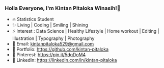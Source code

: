 ### Holla Everyone, I'm Kintan Pitaloka Winasih!👋

<!--
**kintan-pitaloka/kintan-pitaloka** is a ✨ _special_ ✨ repository because its `README.md` (this file) appears on your GitHub profile.
Here are some ideas to get you started:
-->

- 🔥 Statistics Student 
- ✨ Living | Coding | Smiling | Shining
- ⚡ Interest : Data Science | Healthy Lifestyle | Home workout | Editing | Illustration | Typography | Photography
- 📧 Email: kintanpitaloka529@gmail.com
- 🎨 Portfolio: https://github.com/kintan-pitaloka
- 🌱 Pinterest: https://pin.it/5dqDoM4
- 💼 LinkedIn: https://linkedin.com/in/kintan-pitaloka 
